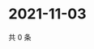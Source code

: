 # 2021-11-03

共 0 条

<!-- BEGIN WEIBO -->
<!-- 最后更新时间 Wed Nov 03 2021 22:10:41 GMT+0800 (China Standard Time) -->

<!-- END WEIBO -->
